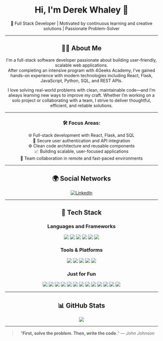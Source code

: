 <div align="center">

# Hi, I'm Derek Whaley 👋  
🎯 Full Stack Developer | Motivated by continuous learning and creative solutions | Passionate Problem-Solver

---

## 👨‍💻 About Me

I'm a full-stack software developer passionate about building user-friendly, scalable web applications.  
After completing an intensive program with 4Geeks Academy, I’ve gained hands-on experience with modern technologies including React, Flask, JavaScript, Python, SQL, and REST APIs.

I love solving real-world problems with clean, maintainable code—and I’m always learning new ways to improve my craft. Whether I’m working on a solo project or collaborating with a team, I strive to deliver thoughtful, efficient, and reliable solutions.

---

### 🛠️ Focus Areas:

🌐 Full-stack development with React, Flask, and SQL  
🔐 Secure user authentication and API integration  
⚙️ Clean code architecture and reusable components  
📈 Building scalable, user-focused applications  
🤝 Team collaboration in remote and fast-paced environments  

---

## 🌍 Social Networks

[![LinkedIn](https://img.shields.io/badge/LinkedIn-blue?logo=linkedin&style=for-the-badge)](https://www.linkedin.com/in/derek-whaley-a076a0359/)


---

## 🧰 Tech Stack

### Languages and Frameworks  
<img src="https://img.shields.io/badge/-JavaScript-F7DF1E?style=flat-square&logo=javascript&logoColor=black"/>  
<img src="https://img.shields.io/badge/-Python-3776AB?style=flat-square&logo=python&logoColor=white"/>  
<img src="https://img.shields.io/badge/-React-61DAFB?style=flat-square&logo=react&logoColor=black"/>  
<img src="https://img.shields.io/badge/-Flask-000000?style=flat-square&logo=flask"/>  
<img src="https://img.shields.io/badge/-HTML5-E34F26?style=flat-square&logo=html5&logoColor=white"/>  
<img src="https://img.shields.io/badge/-CSS3-1572B6?style=flat-square&logo=css3"/>

### Tools & Platforms  
<img src="https://img.shields.io/badge/-Git-F05032?style=flat-square&logo=git&logoColor=white"/>  
<img src="https://img.shields.io/badge/-GitHub-181717?style=flat-square&logo=github"/>  
<img src="https://img.shields.io/badge/-Bootstrap-563D7C?style=flat-square&logo=bootstrap&logoColor=white"/>  
<img src="https://img.shields.io/badge/-SQL-4479A1?style=flat-square&logo=postgresql&logoColor=white"/>  
<img src="https://img.shields.io/badge/-JWT-000000?style=flat-square&logo=jsonwebtokens&logoColor=white"/>

### Just for Fun
<div align="center"> <img src="https://img.shields.io/badge/steam-000000?style=for-the-badge&logo=steam&logoColor=white" /> <img src="https://img.shields.io/badge/xbox-107C10?style=for-the-badge&logo=xbox&logoColor=white" /> <img src="https://img.shields.io/badge/epic%20games-313131?style=for-the-badge&logo=epicgames&logoColor=white" /> <img src="https://img.shields.io/badge/battle.net-148EFF?style=for-the-badge&logo=battle.net&logoColor=white" /> <img src="https://img.shields.io/badge/unity-000000?style=for-the-badge&logo=unity&logoColor=white" /> <img src="https://img.shields.io/badge/unreal%20engine-313131?style=for-the-badge&logo=unrealengine&logoColor=white" /> <img src="https://img.shields.io/badge/ubisoft-A6A6A6?style=for-the-badge&logo=ubisoft&logoColor=black" /> <img src="https://img.shields.io/badge/ea-000000?style=for-the-badge&logo=ea&logoColor=white" /> <img src="https://img.shields.io/badge/nvidia-76B900?style=for-the-badge&logo=nvidia&logoColor=white" /> <img src="https://img.shields.io/badge/playstation-003791?style=for-the-badge&logo=playstation&logoColor=white" /> <img src="https://img.shields.io/badge/discord-5865F2?style=for-the-badge&logo=discord&logoColor=white" /> <img src="https://img.shields.io/badge/twitch-9146FF?style=for-the-badge&logo=twitch&logoColor=white" /> <img src="https://img.shields.io/badge/youtube-FF0000?style=for-the-badge&logo=youtube&logoColor=white" /> </div>

---

## 📊 GitHub Stats

<img src="https://github-readme-stats.vercel.app/api/top-langs/?username=redjedi1017&layout=compact&theme=tokyonight" />

---

> “**First, solve the problem. Then, write the code.**” — *John Johnson*

</div>

